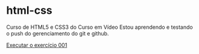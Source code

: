 # html-css
Curso de HTML5 e CSS3 do Curso em Vídeo
Estou aprendendo e testando o push do gerenciamento do git e github.

<a href="https://github.com/Edson834/html-css/blob/main/exerc%C3%ADcios/Ex001/index.html">Executar o exercício 001</a>